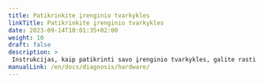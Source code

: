 ```yaml
---
title: Patikrinkite įrenginio tvarkykles
linkTitle: Patikrinkite įrenginio tvarkykles
date: 2023-09-14T10:01:35+02:00
weight: 10
draft: false
description: >
 Instrukcijas, kaip patikrinti savo įrenginio tvarkykles, galite rasti čia
manualLink: /en/docs/diagnosis/hardware/
---
```

